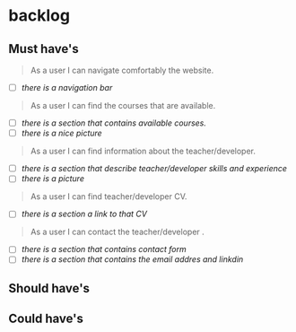 # backlog

## Must have's

> As a user I can navigate comfortably the website.

- [ ] _there is a navigation bar_

> As a user I can find the courses that are available.

- [ ] _there is a section that contains available courses._
- [ ] _there is a nice picture_

> As a user I can find information about the teacher/developer.

- [ ] _there is a section that describe teacher/developer skills and experience_
- [ ] _there is a picture_

> As a user I can find teacher/developer CV.

- [ ] _there is a section a link to that CV_

> As a user I can contact the teacher/developer .

- [ ] _there is a section that contains contact form_
- [ ] _there is a section that contains the email addres and linkdin_

## Should have's

## Could have's


